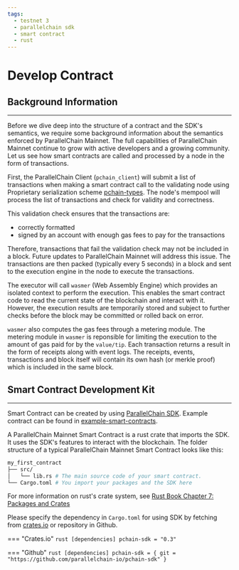 ```yaml
---
tags:
  - testnet 3
  - parallelchain sdk
  - smart contract
  - rust
---
```


# Develop Contract

## Background Information
---

Before we dive deep into the structure of a contract and the SDK's semantics, we require some background information about the semantics enforced by ParallelChain Mainnet. The full capabilities of ParallelChain Mainnet continue to grow with active developers 
and a growing community. Let us see how smart contracts are called and processed by a node in the form of transactions.

First, the ParallelChain Client (`pchain_client`) will submit a list of transactions when making a smart contract call to the validating node using Proprietary serialization scheme [pchain-types](https://github.com/parallelchain-io/pchain-types). The node's mempool will process 
the list of transactions and check for validity and correctness. 

This validation check ensures that the transactions are:

- correctly formatted 
- signed by an account with enough gas fees to pay for the transactions

Therefore, transactions that fail the validation check may not be included in a block. Future updates to ParallelChain Mainnet will address this issue. The transactions are then packed (typically every 5 seconds) in a block and sent to the execution engine in the 
node to execute the transactions. 

The executor will call `wasmer` (Web Assembly Engine) which provides an isolated context to perform the execution. This enables the smart contract code to read the current state of the blockchain and interact with it. However, the execution results are temporarily 
stored and subject to further checks before the block may be committed or rolled back on error. 

`wasmer` also computes the gas fees through a metering module. The metering module in `wasmer` is reponsible for limiting the execution to the amount of gas paid for by the `value/tip`. Each transaction returns a result in the form of receipts along with event
logs. The receipts, events, transactions and block itself will contain its own hash (or merkle proof) which is included in the same block.


## Smart Contract Development Kit
---

Smart Contract can be created by using [ParallelChain SDK](https://github.com/parallelchain-io/pchain-sdk). Example contract can be found in [example-smart-contracts](https://github.com/parallelchain-io/example-smart-contracts).

A ParallelChain Mainnet Smart Contract is a rust crate that imports the SDK. It uses the SDK's features to interact with the blockchain. The folder structure of a typical ParallelChain
Mainnet Smart Contract looks like this:
```bash
my_first_contract
├── src/
│   └── lib.rs # The main source code of your smart contract.  
└── Cargo.toml # You import your packages and the SDK here
```

For more information on rust's crate system, see [Rust Book Chapter 7: Packages and Crates](https://doc.rust-lang.org/stable/book/ch07-01-packages-and-crates.html?highlight=crate#packages-and-crates)

Please specify the dependency in `Cargo.toml` for using SDK by fetching from [crates.io](https://crates.io/) or repository in Github.

=== "Crates.io"
    ```rust
    [dependencies]
    pchain-sdk = "0.3"
    ```

=== "Github"
    ```rust
    [dependencies]
    pchain-sdk = { git = "https://github.com/parallelchain-io/pchain-sdk" }
    ```